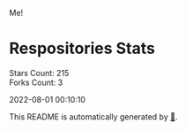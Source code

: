 Me!

# Respositories Stats
Stars Count: 215  
Forks Count: 3

2022-08-01 00:10:10  

This README is automatically generated by [🐰](https://github.com/rnitta/rnitta).
